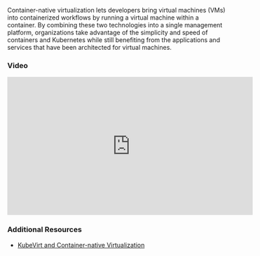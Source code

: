 
Container-native virtualization lets developers bring virtual machines (VMs) into containerized workflows by running a virtual machine within a container. By combining these two technologies into a single management platform, organizations take advantage of the simplicity and speed of containers and Kubernetes while still benefiting from the applications and services that have been architected for virtual machines. 

### Video
<iframe width="560" height="315" src="https://www.youtube.com/embed/1TxHp3Ega1k" frameborder="0" allow="accelerometer; autoplay; encrypted-media; gyroscope; picture-in-picture" allowfullscreen></iframe>

### Additional Resources

* [KubeVirt and Container-native Virtualization](https://www.openshift.com/learn/topics/container-native-virtualization/)